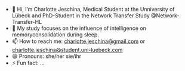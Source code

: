 - 👋 Hi, I’m Charlotte Jeschina, Medical Student at the Unniversity of Lübeck and PhD-Student in the Network Transfer Study @Network-Transfer-HL
- 👀 My study focuses on the influence of intelligence on memoryconsolidation during sleep.
- 📫 How to reach me: charlotte.jeschina@gmail.com or charlotte.jeschina@student.uni-luebeck.com
- 😄 Pronouns: she/her sie/ihr
- ⚡ Fun fact: ...

<!---
Network-Transfer-HL/Network-Transfer-HL is a ✨ special ✨ repository because its `README.md` (this file) appears on your GitHub profile.
You can click the Preview link to take a look at your changes.
--->
